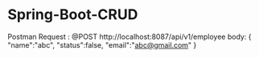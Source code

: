 # Spring-Boot-CRUD
Postman Request : @POST  http://localhost:8087/api/v1/employee
body: {
    "name":"abc",
    "status":false,
    "email":"abc@gmail.com"
}
